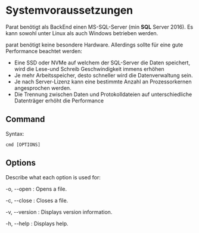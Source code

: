 # Systemvoraussetzungen
Parat benötigt als BackEnd einen MS-SQL-Server (min **SQL** Server 2016). Es kann sowohl unter Linux als auch Windows betrieben werden.

parat benötigt keine besondere Hardware. Allerdings sollte für eine gute Performance beachtet werden:


- Eine SSD oder NVMe  auf welchem der SQL-Server die Daten speichert, wird die Lese-und Schreib Geschwindigkeit immens erhöhen
- Je mehr Arbeitsspeicher, desto schneller wird die Datenverwaltung sein.
- Je nach Server-Lizenz kann eine bestimmte Anzahl an Prozessorkernen angesprochen werden.
- Die Trennung zwischen Daten und Protokolldateien auf unterschiedliche Datenträger erhöht die Performance
## Command

Syntax:

```shell
cmd [OPTIONS]
```

## Options

Describe what each option is used for:

-o, --open
: Opens a file.

-c, --close
: Closes a file.

-v, --version
: Displays version information.

-h, --help
: Displays help.

<seealso>
    
</seealso>